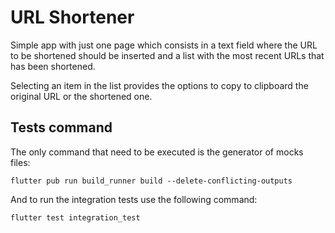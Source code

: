# URL Shortener

Simple app with just one page which consists in a text field
where the URL to be shortened should be inserted and a list with
the most recent URLs that has been shortened.

Selecting an item in the list provides the options to copy to
clipboard the original URL or the shortened one. 

## Tests command

The only command that need to be executed is the generator
of mocks files:

 ``` flutter pub run build_runner build --delete-conflicting-outputs ```

And to run the integration tests use the following command:

 ``` flutter test integration_test ```
